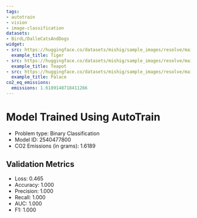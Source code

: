```yaml
---
tags:
- autotrain
- vision
- image-classification
datasets:
- BirdL/DalleCatsAndDogs
widget:
- src: https://huggingface.co/datasets/mishig/sample_images/resolve/main/tiger.jpg
  example_title: Tiger
- src: https://huggingface.co/datasets/mishig/sample_images/resolve/main/teapot.jpg
  example_title: Teapot
- src: https://huggingface.co/datasets/mishig/sample_images/resolve/main/palace.jpg
  example_title: Palace
co2_eq_emissions:
  emissions: 1.6189148718411266
---
```


# Model Trained Using AutoTrain

- Problem type: Binary Classification
- Model ID: 2540477800
- CO2 Emissions (in grams): 1.6189

## Validation Metrics

- Loss: 0.465
- Accuracy: 1.000
- Precision: 1.000
- Recall: 1.000
- AUC: 1.000
- F1: 1.000